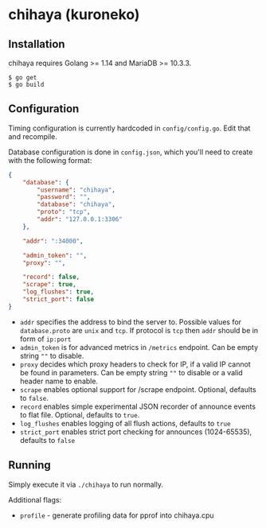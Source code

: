 chihaya (kuroneko)
=======

Installation
-------------

chihaya requires Golang >= 1.14 and MariaDB >= 10.3.3.

```
$ go get
$ go build
```

Configuration
-------------

Timing configuration is currently hardcoded in `config/config.go`. Edit that and recompile.

Database configuration is done in `config.json`, which you'll need to create with the following format:

```json
{
	"database": {
		"username": "chihaya",
		"password": "",
		"database": "chihaya",
		"proto": "tcp",
		"addr": "127.0.0.1:3306"
	},

	"addr": ":34000",

	"admin_token": "",
	"proxy": "",

	"record": false,
	"scrape": true,
	"log_flushes": true,
	"strict_port": false
}
```

- `addr` specifies the address to bind the server to. Possible values for `database.proto` are `unix` and `tcp`. If protocol is `tcp` then `addr` should be in form of `ip:port`
- `admin_token` is for advanced metrics in `/metrics` endpoint. Can be empty string `""` to disable.
- `proxy` decides which proxy headers to check for IP, if a valid IP cannot be found in parameters. Can be empty string `""` to disable or a valid header name to enable.
- `scrape` enables optional support for /scrape endpoint. Optional, defaults to `false`.
- `record` enables simple experimental JSON recorder of announce events to flat file. Optional, defaults to `true`.
- `log_flushes` enables logging of all flush actions, defaults to `true`
- `strict_port` enables strict port checking for announces (1024-65535), defaults to `false`

Running
-------

Simply execute it via `./chihaya` to run normally.

Additional flags:
- `profile` - generate profiling data for pprof into chihaya.cpu
